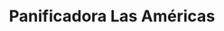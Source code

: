 ---
title: "Panificadora Las Américas"
url: /arequipa/panificadora-las-americas/
shop: panadería
---